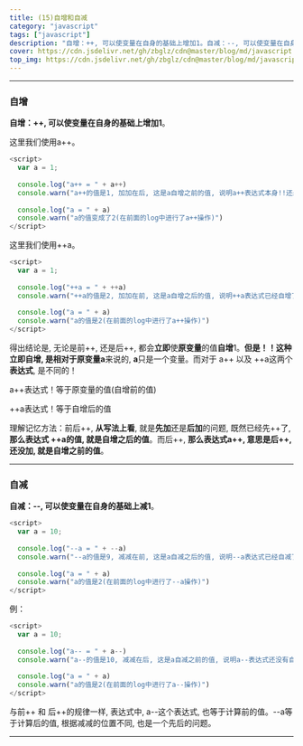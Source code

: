 ```yaml
---
title: (15)自增和自减
category: "javascript"
tags: ["javascript"]
description: "自增：++, 可以使变量在自身的基础上增加1。自减：--, 可以使变量在自身的基础上减1。"
cover: https://cdn.jsdelivr.net/gh/zbglz/cdn@master/blog/md/javascript.svg
top_img: https://cdn.jsdelivr.net/gh/zbglz/cdn@master/blog/md/javascript.svg
---
```


***

### 自增

**自增：++, 可以使变量在自身的基础上增加1**。

这里我们使用a++。


```js js
<script>
  var a = 1;
  
  console.log("a++ = " + a++)
  console.warn("a++的值是1, 加加在后, 这是a自增之前的值, 说明a++表达式本身!!还未自增。")
  
  console.log("a = " + a)
  console.warn("a的值变成了2(在前面的log中进行了a++操作)")
</script>
```


这里我们使用++a。


```js js
<script>
  var a = 1;
  
  console.log("++a = " + ++a)
  console.warn("++a的值是2, 加加在前, 这是a自增之后的值, 说明++a表达式已经自增了。")
  
  console.log("a = " + a)
  console.warn("a的值是2(在前面的log中进行了a++操作)")
</script>
```


得出结论是, 无论是前++, 还是后++, 都会**立即**使**原变量**的值**自增**1。**但是！！**这种立即自增, 是相对于**原变量a**来说的, **a**只是一个变量。而对于 a++ 以及 ++a这两个**表达式**, 是不同的！

a++表达式！等于原变量的值(自增前的值)

++a表达式！等于自增后的值

理解记忆方法：前后++, **从写法上看**, 就是**先加**还是**后加**的问题, 既然已经先++了, **那么表达式 ++a的值, 就是自增之后的值**。而后++, **那么表达式a++, 意思是后++, 还没加, 就是自增之前的值**。

***

### 自减

**自减：--, 可以使变量在自身的基础上减1**。


```js js
<script>
  var a = 10;
  
  console.log("--a = " + --a)
  console.warn("--a的值是9, 减减在前, 这是a自减之后的值, 说明--a表达式已经自减了。")
  
  console.log("a = " + a)
  console.warn("a的值是2(在前面的log中进行了--a操作)")
</script>
```


例：


```js js
<script>
  var a = 10;
  
  console.log("a-- = " + a--)
  console.warn("a--的值是10, 减减在后, 这是a自减之前的值, 说明a--表达式还没有自减。")
  
  console.log("a = " + a)
  console.warn("a的值是2(在前面的log中进行了a--操作)")
</script>
```


与前++ 和 后++的规律一样, 表达式中, a--这个表达式, 也等于计算前的值。--a等于计算后的值, 根据减减的位置不同, 也是一个先后的问题。


***